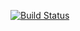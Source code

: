 [![Build Status](https://travis-ci.org/MindyPHP/Mindy_Security.svg?branch=master)](https://travis-ci.org/MindyPHP/Mindy_Security)
